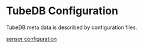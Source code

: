 TubeDB Configuration
===

TubeDB meta data is described by configuration files.

[sensor configuration](configuration_sensor.md)
